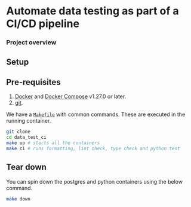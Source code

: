 # Automate data testing as part of a CI/CD pipeline
### Project overview

## Setup

## Pre-requisites

1. [Docker](https://docs.docker.com/engine/install/) and [Docker Compose](https://docs.docker.com/compose/install/) v1.27.0 or later.
2. [git](https://git-scm.com/book/en/v2/Getting-Started-Installing-Git).

We have a [`Makefile`](Makefile) with common commands. These are executed in the running container.

```bash
git clone
cd data_test_ci
make up # starts all the containers
make ci # runs formatting, lint check, type check and python test
```

## Tear down

You can spin down the postgres and python containers using the below command.

```bash
make down
```
